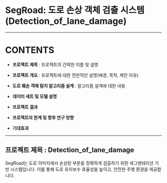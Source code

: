 # SegRoad: 도로 손상 객체 검출 시스템(Detection_of_lane_damage)
---


# CONTENTS


* **프로젝트 제목** : 프로젝트의 간략한 이름 및 설명

  
* **프로젝트 개요** : 프로젝트에 대한 전반적인 설명(배경, 목적, 제안 이유)

  
* **도로 훼손 객체 탐지 알고리즘 설계** : 알고리즘 설계에 대한 내용


* **데이터 세트 및 모델 설명**

  
* **프로젝트 결과**


* **프로젝트의 한계 및 향후 연구 방향**


* **기대효과** 
---


## 프로젝트 제목 : Detection_of_lane_damage


SegRoad는 도로 이미지에서 손상된 부분을 정확하게 검출하기 위한 세그멘테이션 기반 시스템입니다. 
이를 통해 도로 유지보수 효율성을 높이고, 안전한 주행 환경을 제공합니다.
